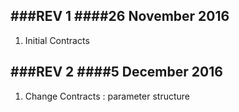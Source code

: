 ###REV 1
####26 November 2016
------
1. Initial Contracts

###REV 2
####5 December 2016
------
1. Change Contracts : parameter structure
